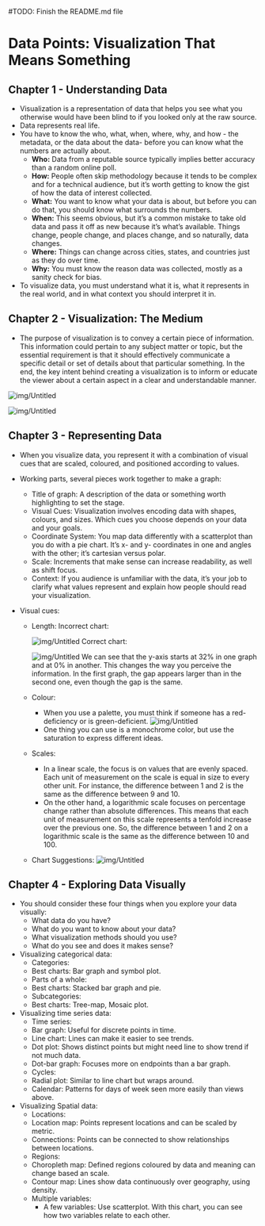 #TODO: Finish the README.md file
# Data Points: Visualization That Means Something

## Chapter 1 - Understanding Data

- Visualization is a representation of data that helps you see what you otherwise would have been blind to if you looked only at the raw source.
- Data represents real life.
- You have to know the who, what, when, where, why, and how - the metadata, or the data about the data- before you can know what the numbers are actually about.
  - **Who:** Data from a reputable source typically implies better accuracy than a random online poll.
  - **How:** People often skip methodology because it tends to be complex and for a technical audience, but it’s worth getting to know the gist of how the data of interest collected.
  - **What:** You want to know what your data is about, but before you can do that, you should know what surrounds the numbers.
  - **When:** This seems obvious, but it’s a common mistake to take old data and pass it off as new because it’s what’s available. Things change, people change, and places change, and so naturally, data changes.
  - **Where:** Things can change across cities, states, and countries just as they do over time.
  - **Why:** You must know the reason data was collected, mostly as a sanity check for bias.
- To visualize data, you must understand what it is, what it represents in the real world, and in what context you should interpret it in.

## Chapter 2 - Visualization: The Medium

- The purpose of visualization is to convey a certain piece of information. This information could pertain to any subject matter or topic, but the essential requirement is that it should effectively communicate a specific detail or set of details about that particular something. In the end, the key intent behind creating a visualization is to inform or educate the viewer about a certain aspect in a clear and understandable manner.

![img/Untitled](img/Untitled.png)

![img/Untitled](img/Untitled%201.png)

## Chapter 3 - Representing Data

- When you visualize data, you represent it with a combination of visual cues that are scaled, coloured, and positioned according to values.
- Working parts, several pieces work together to make a graph:
  - Title of graph: A description of the data or something worth highlighting to set the stage.
  - Visual Cues: Visualization involves encoding data with shapes, colours, and sizes. Which cues you choose depends on your data and your goals.
  - Coordinate System: You map data differently with a scatterplot than you do with a pie chart. It’s x- and y- coordinates in one and angles with the other; it’s cartesian versus polar.
  - Scale: Increments that make sense can increase readability, as well as shift focus.
  - Context: If you audience is unfamiliar with the data, it’s your job to clarify what values represent and explain how people should read your visualization.
- Visual cues:

  - Length:
    Incorrect chart:

    ![img/Untitled](img/Untitled%202.png)
    Correct chart:

    ![img/Untitled](img/Untitled%203.png)
    We can see that the y-axis starts at 32% in one graph and at 0% in another. This changes the way you perceive the information. In the first graph, the gap appears larger than in the second one, even though the gap is the same.

  - Colour:
    - When you use a palette, you must think if someone has a red-deficiency or is green-deficient.
      ![img/Untitled](img/Untitled%204.png)
    - One thing you can use is a monochrome color, but use the saturation to express different ideas.
  - Scales:
    - In a linear scale, the focus is on values that are evenly spaced. Each unit of measurement on the scale is equal in size to every other unit. For instance, the difference between 1 and 2 is the same as the difference between 9 and 10.
    - On the other hand, a logarithmic scale focuses on percentage change rather than absolute differences. This means that each unit of measurement on this scale represents a tenfold increase over the previous one. So, the difference between 1 and 2 on a logarithmic scale is the same as the difference between 10 and 100.
  - Chart Suggestions:
    ![img/Untitled](img/Untitled%205.png)

## Chapter 4 - Exploring Data Visually

- You should consider these four things when you explore your data visually:
  - What data do you have?
  - What do you want to know about your data?
  - What visualization methods should you use?
  - What do you see and does it makes sense?
- Visualizing categorical data:
  - Categories:
  - Best charts: Bar graph and symbol plot.
  - Parts of a whole:
  - Best charts: Stacked bar graph and pie.
  - Subcategories:
  - Best charts: Tree-map, Mosaic plot.
- Visualizing time series data:
  - Time series:
  - Bar graph: Useful for discrete points in time.
  - Line chart: Lines can make it easier to see trends.
  - Dot plot: Shows distinct points but might need line to show trend if not much data.
  - Dot-bar graph: Focuses more on endpoints than a bar graph.
  - Cycles:
  - Radial plot: Similar to line chart but wraps around.
  - Calendar: Patterns for days of week seen more easily than views above.
- Visualizing Spatial data:
  - Locations:
  - Location map: Points represent locations and can be scaled by metric.
  - Connections: Points can be connected to show relationships between locations.
  - Regions:
  - Choropleth map: Defined regions coloured by data and meaning can change based an scale.
  - Contour map: Lines show data continuously over geography, using density.
  - Multiple variables:
    - A few variables: Use scatterplot. With this chart, you can see how two variables relate to each other.